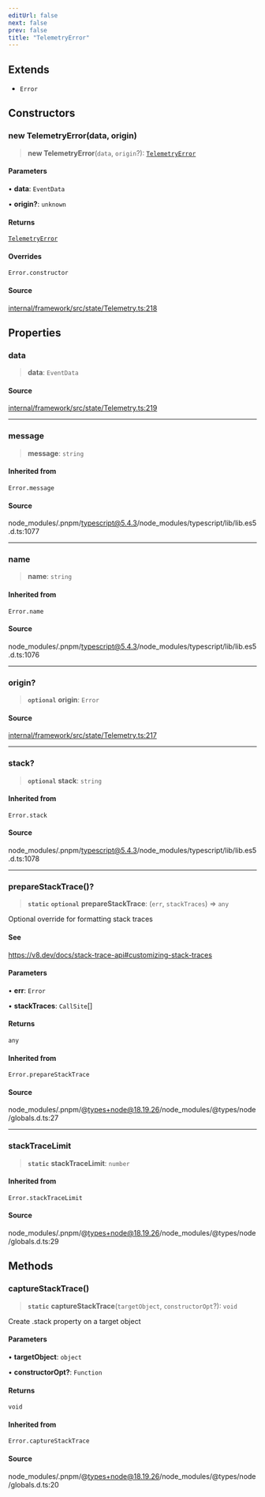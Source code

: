 ```yaml
---
editUrl: false
next: false
prev: false
title: "TelemetryError"
---
```


## Extends

- `Error`

## Constructors

### new TelemetryError(data, origin)

> **new TelemetryError**(`data`, `origin`?): [`TelemetryError`](TelemetryError.md)

#### Parameters

• **data**: `EventData`

• **origin?**: `unknown`

#### Returns

[`TelemetryError`](TelemetryError.md)

#### Overrides

`Error.constructor`

#### Source

[internal/framework/src/state/Telemetry.ts:218](https://github.com/nodenogg-in/alpha-p2p/blob/aa60360/internal/framework/src/state/Telemetry.ts#L218)

## Properties

### data

> **data**: `EventData`

#### Source

[internal/framework/src/state/Telemetry.ts:219](https://github.com/nodenogg-in/alpha-p2p/blob/aa60360/internal/framework/src/state/Telemetry.ts#L219)

***

### message

> **message**: `string`

#### Inherited from

`Error.message`

#### Source

node\_modules/.pnpm/typescript@5.4.3/node\_modules/typescript/lib/lib.es5.d.ts:1077

***

### name

> **name**: `string`

#### Inherited from

`Error.name`

#### Source

node\_modules/.pnpm/typescript@5.4.3/node\_modules/typescript/lib/lib.es5.d.ts:1076

***

### origin?

> **`optional`** **origin**: `Error`

#### Source

[internal/framework/src/state/Telemetry.ts:217](https://github.com/nodenogg-in/alpha-p2p/blob/aa60360/internal/framework/src/state/Telemetry.ts#L217)

***

### stack?

> **`optional`** **stack**: `string`

#### Inherited from

`Error.stack`

#### Source

node\_modules/.pnpm/typescript@5.4.3/node\_modules/typescript/lib/lib.es5.d.ts:1078

***

### prepareStackTrace()?

> **`static`** **`optional`** **prepareStackTrace**: (`err`, `stackTraces`) => `any`

Optional override for formatting stack traces

#### See

https://v8.dev/docs/stack-trace-api#customizing-stack-traces

#### Parameters

• **err**: `Error`

• **stackTraces**: `CallSite`[]

#### Returns

`any`

#### Inherited from

`Error.prepareStackTrace`

#### Source

node\_modules/.pnpm/@types+node@18.19.26/node\_modules/@types/node/globals.d.ts:27

***

### stackTraceLimit

> **`static`** **stackTraceLimit**: `number`

#### Inherited from

`Error.stackTraceLimit`

#### Source

node\_modules/.pnpm/@types+node@18.19.26/node\_modules/@types/node/globals.d.ts:29

## Methods

### captureStackTrace()

> **`static`** **captureStackTrace**(`targetObject`, `constructorOpt`?): `void`

Create .stack property on a target object

#### Parameters

• **targetObject**: `object`

• **constructorOpt?**: `Function`

#### Returns

`void`

#### Inherited from

`Error.captureStackTrace`

#### Source

node\_modules/.pnpm/@types+node@18.19.26/node\_modules/@types/node/globals.d.ts:20

